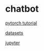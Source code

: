# chatbot

[pytorch tutorial](https://pytorch.org/tutorials/beginner/deep_learning_60min_blitz.html)


[datasets](https://lionbridge.ai/datasets/15-best-chatbot-datasets-for-machine-learning/)


[jupyter](https://jupyter.org/)
